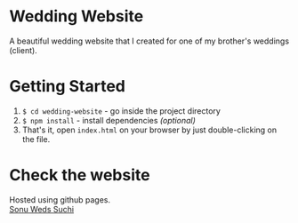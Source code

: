 # Wedding Website
A beautiful wedding website that I created for one of my brother's weddings (client).


# Getting Started
1. `$ cd wedding-website` - go inside the project directory
2. `$ npm install` - install dependencies _(optional)_
3. That's it, open `index.html` on your browser by just double-clicking on the file.

# Check the website
Hosted using github pages.<br>
<a href="https://sonuandsuchi.github.io/SonuWedsSuchi/">Sonu Weds Suchi</a>
